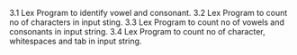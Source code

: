 3.1 Lex Program to identify vowel and consonant.
3.2 Lex Program to count no of characters in input sting.
3.3 Lex Program to count no of vowels and consonants in input string.
3.4 Lex Program to count no of character, whitespaces and tab in input string.
